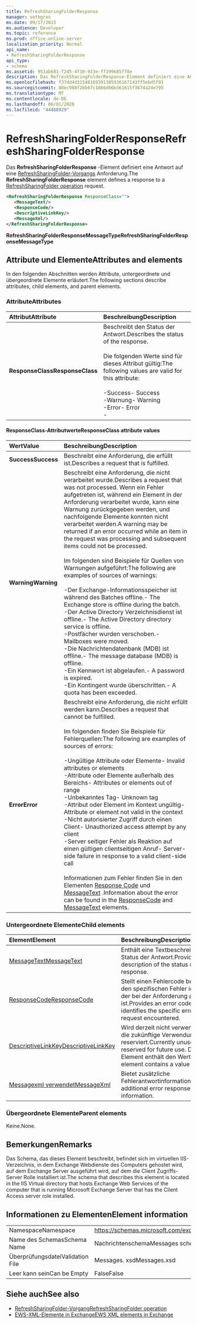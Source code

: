 ```yaml
---
title: RefreshSharingFolderResponse
manager: sethgros
ms.date: 09/17/2015
ms.audience: Developer
ms.topic: reference
ms.prod: office-online-server
localization_priority: Normal
api_name:
- RefreshSharingFolderResponse
api_type:
- schema
ms.assetid: 951ab681-f2d5-4f10-933e-ff199685ff8e
description: Das RefreshSharingFolderResponse-Element definiert eine Antwort auf eine RefreshSharingFolder-Vorgangsanforderung.
ms.openlocfilehash: f37dd4d31546169391305936167143ff5ebd5f91
ms.sourcegitcommit: 88ec988f2bb67c1866d06b361615f3674a24e795
ms.translationtype: MT
ms.contentlocale: de-DE
ms.lasthandoff: 06/01/2020
ms.locfileid: "44468929"
---
```

# <a name="refreshsharingfolderresponse"></a><span data-ttu-id="a0935-103">RefreshSharingFolderResponse</span><span class="sxs-lookup"><span data-stu-id="a0935-103">RefreshSharingFolderResponse</span></span>

<span data-ttu-id="a0935-104">Das **RefreshSharingFolderResponse** -Element definiert eine Antwort auf eine [RefreshSharingFolder-Vorgangs](refreshsharingfolder-operation.md) Anforderung.</span><span class="sxs-lookup"><span data-stu-id="a0935-104">The **RefreshSharingFolderResponse** element defines a response to a [RefreshSharingFolder operation](refreshsharingfolder-operation.md) request.</span></span> 
  
```xml
<RefreshSharingFolderResponse ResponseClass="">
   <MessageText/>
   <ResponseCode/>
   <DescriptiveLinkKey/>
   <MessageXml/>
</RefreshSharingFolderResponse>
```

 <span data-ttu-id="a0935-105">**RefreshSharingFolderResponseMessageType**</span><span class="sxs-lookup"><span data-stu-id="a0935-105">**RefreshSharingFolderResponseMessageType**</span></span>
## <a name="attributes-and-elements"></a><span data-ttu-id="a0935-106">Attribute und Elemente</span><span class="sxs-lookup"><span data-stu-id="a0935-106">Attributes and elements</span></span>

<span data-ttu-id="a0935-107">In den folgenden Abschnitten werden Attribute, untergeordnete und übergeordnete Elemente erläutert.</span><span class="sxs-lookup"><span data-stu-id="a0935-107">The following sections describe attributes, child elements, and parent elements.</span></span>
  
### <a name="attributes"></a><span data-ttu-id="a0935-108">Attribute</span><span class="sxs-lookup"><span data-stu-id="a0935-108">Attributes</span></span>

|<span data-ttu-id="a0935-109">**Attribut**</span><span class="sxs-lookup"><span data-stu-id="a0935-109">**Attribute**</span></span>|<span data-ttu-id="a0935-110">**Beschreibung**</span><span class="sxs-lookup"><span data-stu-id="a0935-110">**Description**</span></span>|
|:-----|:-----|
|<span data-ttu-id="a0935-111">**ResponseClass**</span><span class="sxs-lookup"><span data-stu-id="a0935-111">**ResponseClass**</span></span> <br/> | <span data-ttu-id="a0935-112">Beschreibt den Status der Antwort.</span><span class="sxs-lookup"><span data-stu-id="a0935-112">Describes the status of the response.</span></span> <br/><br/><span data-ttu-id="a0935-113">Die folgenden Werte sind für dieses Attribut gültig:</span><span class="sxs-lookup"><span data-stu-id="a0935-113">The following values are valid for this attribute:</span></span>  <br/><br/><span data-ttu-id="a0935-114">-Success</span><span class="sxs-lookup"><span data-stu-id="a0935-114">-  Success</span></span>  <br/><span data-ttu-id="a0935-115">-Warnung</span><span class="sxs-lookup"><span data-stu-id="a0935-115">-  Warning</span></span>  <br/><span data-ttu-id="a0935-116">-Error</span><span class="sxs-lookup"><span data-stu-id="a0935-116">-  Error</span></span>  <br/>- |
   
#### <a name="responseclass-attribute-values"></a><span data-ttu-id="a0935-117">ResponseClass-Attributwerte</span><span class="sxs-lookup"><span data-stu-id="a0935-117">ResponseClass attribute values</span></span>

|<span data-ttu-id="a0935-118">**Wert**</span><span class="sxs-lookup"><span data-stu-id="a0935-118">**Value**</span></span>|<span data-ttu-id="a0935-119">**Beschreibung**</span><span class="sxs-lookup"><span data-stu-id="a0935-119">**Description**</span></span>|
|:-----|:-----|
|<span data-ttu-id="a0935-120">**Success**</span><span class="sxs-lookup"><span data-stu-id="a0935-120">**Success**</span></span> <br/> |<span data-ttu-id="a0935-121">Beschreibt eine Anforderung, die erfüllt ist.</span><span class="sxs-lookup"><span data-stu-id="a0935-121">Describes a request that is fulfilled.</span></span>  <br/> |
|<span data-ttu-id="a0935-122">**Warning**</span><span class="sxs-lookup"><span data-stu-id="a0935-122">**Warning**</span></span> <br/> | <span data-ttu-id="a0935-123">Beschreibt eine Anforderung, die nicht verarbeitet wurde.</span><span class="sxs-lookup"><span data-stu-id="a0935-123">Describes a request that was not processed.</span></span> <span data-ttu-id="a0935-124">Wenn ein Fehler aufgetreten ist, während ein Element in der Anforderung verarbeitet wurde, kann eine Warnung zurückgegeben werden, und nachfolgende Elemente konnten nicht verarbeitet werden.</span><span class="sxs-lookup"><span data-stu-id="a0935-124">A warning may be returned if an error occurred while an item in the request was processing and subsequent items could not be processed.</span></span> <br/><br/><span data-ttu-id="a0935-125">Im folgenden sind Beispiele für Quellen von Warnungen aufgeführt:</span><span class="sxs-lookup"><span data-stu-id="a0935-125">The following are examples of sources of warnings:</span></span> <br/> <br/><span data-ttu-id="a0935-126">-Der Exchange-Informationsspeicher ist während des Batches offline.</span><span class="sxs-lookup"><span data-stu-id="a0935-126">-  The Exchange store is offline during the batch.</span></span>  <br/><span data-ttu-id="a0935-127">-Der Active Directory Verzeichnisdienst ist offline.</span><span class="sxs-lookup"><span data-stu-id="a0935-127">-  The Active Directory directory service is offline.</span></span>  <br/><span data-ttu-id="a0935-128">-Postfächer wurden verschoben.</span><span class="sxs-lookup"><span data-stu-id="a0935-128">-  Mailboxes were moved.</span></span>  <br/><span data-ttu-id="a0935-129">-Die Nachrichtendatenbank (MDB) ist offline.</span><span class="sxs-lookup"><span data-stu-id="a0935-129">-  The message database (MDB) is offline.</span></span>  <br/><span data-ttu-id="a0935-130">-Ein Kennwort ist abgelaufen.</span><span class="sxs-lookup"><span data-stu-id="a0935-130">-  A password is expired.</span></span>  <br/><span data-ttu-id="a0935-131">-Ein Kontingent wurde überschritten.</span><span class="sxs-lookup"><span data-stu-id="a0935-131">-  A quota has been exceeded.</span></span>  <br/> |
|<span data-ttu-id="a0935-132">**Error**</span><span class="sxs-lookup"><span data-stu-id="a0935-132">**Error**</span></span> <br/> | <span data-ttu-id="a0935-133">Beschreibt eine Anforderung, die nicht erfüllt werden kann.</span><span class="sxs-lookup"><span data-stu-id="a0935-133">Describes a request that cannot be fulfilled.</span></span><br/><br/> <span data-ttu-id="a0935-134">Im folgenden finden Sie Beispiele für Fehlerquellen:</span><span class="sxs-lookup"><span data-stu-id="a0935-134">The following are examples of sources of errors:</span></span>  <br/><br/><span data-ttu-id="a0935-135">-Ungültige Attribute oder Elemente</span><span class="sxs-lookup"><span data-stu-id="a0935-135">-  Invalid attributes or elements</span></span>  <br/><span data-ttu-id="a0935-136">-Attribute oder Elemente außerhalb des Bereichs</span><span class="sxs-lookup"><span data-stu-id="a0935-136">-  Attributes or elements out of range</span></span>  <br/><span data-ttu-id="a0935-137">-Unbekanntes Tag</span><span class="sxs-lookup"><span data-stu-id="a0935-137">-  Unknown tag</span></span>  <br/><span data-ttu-id="a0935-138">-Attribut oder Element im Kontext ungültig</span><span class="sxs-lookup"><span data-stu-id="a0935-138">-  Attribute or element not valid in the context</span></span>  <br/><span data-ttu-id="a0935-139">-Nicht autorisierter Zugriff durch einen Client</span><span class="sxs-lookup"><span data-stu-id="a0935-139">-  Unauthorized access attempt by any client</span></span>  <br/><span data-ttu-id="a0935-140">-Server seitiger Fehler als Reaktion auf einen gültigen clientseitigen Anruf</span><span class="sxs-lookup"><span data-stu-id="a0935-140">-  Server-side failure in response to a valid client-side call</span></span>  <br/>  <br/><span data-ttu-id="a0935-141">Informationen zum Fehler finden Sie in den Elementen [Response Code](responsecode.md) und [MessageText](messagetext.md) .</span><span class="sxs-lookup"><span data-stu-id="a0935-141">Information about the error can be found in the [ResponseCode](responsecode.md) and [MessageText](messagetext.md) elements.</span></span>  <br/> |
   
### <a name="child-elements"></a><span data-ttu-id="a0935-142">Untergeordnete Elemente</span><span class="sxs-lookup"><span data-stu-id="a0935-142">Child elements</span></span>

|<span data-ttu-id="a0935-143">**Element**</span><span class="sxs-lookup"><span data-stu-id="a0935-143">**Element**</span></span>|<span data-ttu-id="a0935-144">**Beschreibung**</span><span class="sxs-lookup"><span data-stu-id="a0935-144">**Description**</span></span>|
|:-----|:-----|
|[<span data-ttu-id="a0935-145">MessageText</span><span class="sxs-lookup"><span data-stu-id="a0935-145">MessageText</span></span>](messagetext.md) <br/> |<span data-ttu-id="a0935-146">Enthält eine Textbeschreibung des Status der Antwort.</span><span class="sxs-lookup"><span data-stu-id="a0935-146">Provides a text description of the status of the response.</span></span>  <br/> |
|[<span data-ttu-id="a0935-147">ResponseCode</span><span class="sxs-lookup"><span data-stu-id="a0935-147">ResponseCode</span></span>](responsecode.md) <br/> |<span data-ttu-id="a0935-148">Stellt einen Fehlercode bereit, der den spezifischen Fehler identifiziert, der bei der Anforderung aufgetreten ist.</span><span class="sxs-lookup"><span data-stu-id="a0935-148">Provides an error code that identifies the specific error that the request encountered.</span></span>  <br/> |
|[<span data-ttu-id="a0935-149">DescriptiveLinkKey</span><span class="sxs-lookup"><span data-stu-id="a0935-149">DescriptiveLinkKey</span></span>](descriptivelinkkey.md) <br/> |<span data-ttu-id="a0935-150">Wird derzeit nicht verwendet und für die zukünftige Verwendung reserviert.</span><span class="sxs-lookup"><span data-stu-id="a0935-150">Currently unused and reserved for future use.</span></span> <span data-ttu-id="a0935-151">Dieses Element enthält den Wert 0.</span><span class="sxs-lookup"><span data-stu-id="a0935-151">This element contains a value of 0.</span></span>  <br/> |
|[<span data-ttu-id="a0935-152">Messagexml verwendet</span><span class="sxs-lookup"><span data-stu-id="a0935-152">MessageXml</span></span>](messagexml.md) <br/> |<span data-ttu-id="a0935-153">Bietet zusätzliche Fehlerantwortinformationen.</span><span class="sxs-lookup"><span data-stu-id="a0935-153">Provides additional error response information.</span></span>  <br/> |
   
### <a name="parent-elements"></a><span data-ttu-id="a0935-154">Übergeordnete Elemente</span><span class="sxs-lookup"><span data-stu-id="a0935-154">Parent elements</span></span>

<span data-ttu-id="a0935-155">Keine.</span><span class="sxs-lookup"><span data-stu-id="a0935-155">None.</span></span>
  
## <a name="remarks"></a><span data-ttu-id="a0935-156">Bemerkungen</span><span class="sxs-lookup"><span data-stu-id="a0935-156">Remarks</span></span>

<span data-ttu-id="a0935-157">Das Schema, das dieses Element beschreibt, befindet sich im virtuellen IIS-Verzeichnis, in dem Exchange Webdienste des Computers gehostet wird, auf dem Exchange Server ausgeführt wird, auf dem die Client Zugriffs-Server Rolle installiert ist.</span><span class="sxs-lookup"><span data-stu-id="a0935-157">The schema that describes this element is located in the IIS Virtual directory that hosts Exchange Web Services of the computer that is running Microsoft Exchange Server that has the Client Access server role installed.</span></span>
  
## <a name="element-information"></a><span data-ttu-id="a0935-158">Informationen zu Elementen</span><span class="sxs-lookup"><span data-stu-id="a0935-158">Element information</span></span>

|||
|:-----|:-----|
|<span data-ttu-id="a0935-159">Namespace</span><span class="sxs-lookup"><span data-stu-id="a0935-159">Namespace</span></span>  <br/> |https://schemas.microsoft.com/exchange/services/2006/messages  <br/> |
|<span data-ttu-id="a0935-160">Name des Schemas</span><span class="sxs-lookup"><span data-stu-id="a0935-160">Schema Name</span></span>  <br/> |<span data-ttu-id="a0935-161">Nachrichtenschema</span><span class="sxs-lookup"><span data-stu-id="a0935-161">Messages schema</span></span>  <br/> |
|<span data-ttu-id="a0935-162">Überprüfungsdatei</span><span class="sxs-lookup"><span data-stu-id="a0935-162">Validation File</span></span>  <br/> |<span data-ttu-id="a0935-163">Messages. xsd</span><span class="sxs-lookup"><span data-stu-id="a0935-163">Messages.xsd</span></span>  <br/> |
|<span data-ttu-id="a0935-164">Leer kann sein</span><span class="sxs-lookup"><span data-stu-id="a0935-164">Can be Empty</span></span>  <br/> |<span data-ttu-id="a0935-165">False</span><span class="sxs-lookup"><span data-stu-id="a0935-165">False</span></span>  <br/> |
   
## <a name="see-also"></a><span data-ttu-id="a0935-166">Siehe auch</span><span class="sxs-lookup"><span data-stu-id="a0935-166">See also</span></span>

- [<span data-ttu-id="a0935-167">RefreshSharingFolder-Vorgang</span><span class="sxs-lookup"><span data-stu-id="a0935-167">RefreshSharingFolder operation</span></span>](refreshsharingfolder-operation.md)
- [<span data-ttu-id="a0935-168">EWS-XML-Elemente in Exchange</span><span class="sxs-lookup"><span data-stu-id="a0935-168">EWS XML elements in Exchange</span></span>](ews-xml-elements-in-exchange.md)

